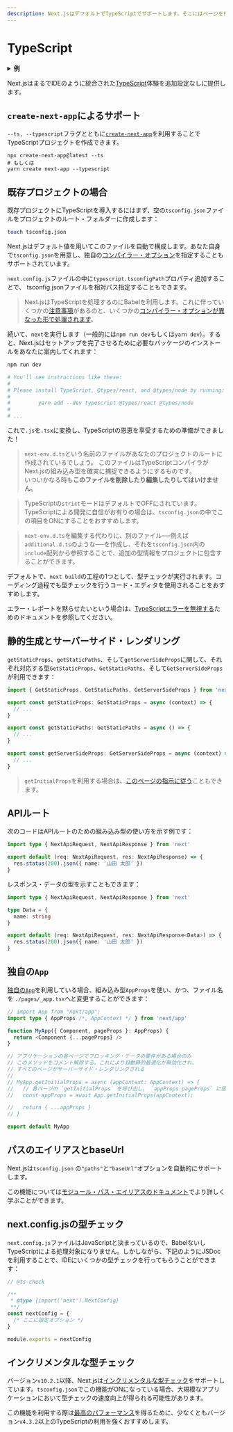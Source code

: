 ```yaml
---
description: Next.jsはデフォルトでTypeScriptでサポートします。そこにはページを作成するための組み込み型やAPIが含まれます。ここではTypeScriptを用いてNext.jsをはじめる方法を学びましょう。
---
```


# TypeScript

<details>
  <summary><b>例</b></summary>
  <ul>
    <li><a href="https://github.com/vercel/next.js/tree/canary/examples/with-typescript">TypeScript</a></li>
  </ul></details>

Next.jsはまるでIDEのように統合された[TypeScript](https://www.typescriptlang.org/)体験を追加設定なしに提供します。

## `create-next-app`によるサポート

`--ts, --typescript`フラグとともに[`create-next-app`](https://nextjs.org/docs/api-reference/create-next-app)を利用することでTypeScriptプロジェクトを作成できます。

```
npx create-next-app@latest --ts
# もしくは
yarn create next-app --typescript
```

## 既存プロジェクトの場合

既存プロジェクトにTypeScriptを導入するにはまず、空の`tsconfig.json`ファイルをプロジェクトのルート・フォルダーに作成します：

```bash
touch tsconfig.json
```

Next.jsはデフォルト値を用いてこのファイルを自動で構成します。あなた自身で`tsconfig.json`を用意し、独自の[コンパイラー・オプション](https://www.typescriptlang.org/docs/handbook/compiler-options.html)を指定することもサポートされています。

`next.config.js`ファイルの中に`typescript.tsconfigPath`プロパティ追加することで、 tsconfig.jsonファイルを相対パス指定することもできます。

> Next.jsはTypeScriptを処理するのにBabelを利用します。これに伴っていくつかの[注意事項](https://babeljs.io/docs/en/babel-plugin-transform-typescript#caveats)があるのと、いくつかの[コンパイラー・オプションが異なった形で処理されます](https://babeljs.io/docs/en/babel-plugin-transform-typescript#typescript-compiler-options)。

続いて、`next`を実行します（一般的には`npm run dev`もしくは`yarn dev`）。すると、Next.jsはセットアップを完了させるために必要なパッケージのインストールをあなたに案内してくれます：

```bash
npm run dev

# You'll see instructions like these:
#
# Please install TypeScript, @types/react, and @types/node by running:
#
#         yarn add --dev typescript @types/react @types/node
#
# ...
```

これで`.js`を`.tsx`に変換し、TypeScriptの恩恵を享受するための準備ができました！

> `next-env.d.ts`という名前のファイルがあなたのプロジェクトのルートに作成されているでしょう。 このファイルはTypeScriptコンパイラがNext.jsの組み込み型を確実に捕捉できるようにするものです。<br>いついかなる時も**このファイルを削除したり編集したりしてはいけません**。

> TypeScriptの`strict`モードはデフォルトでOFFにされています。TypeScriptによる開発に自信がお有りの場合は、`tsconfig.json`の中でこの項目をONにすることをおすすめします。

> `next-env.d.ts`を編集する代わりに、別のファイル──例えば`additional.d.ts`のような──を作成し、それを`tsconfig.json`内の`include`配列から参照することで、追加の型情報をプロジェクトに包含することができます。

デフォルトで、`next build`の工程の1つとして、型チェックが実行されます。コーディング過程でも型チェックを行うコード・エディタを使用されることをおすすめします。

エラー・レポートを黙らせたいという場合は、[TypeScriptエラーを無視する](/docs/api-reference/next.config.js/ignoring-typescript-errors.md)ためのドキュメントを参照してください。

## 静的生成とサーバーサイド・レンダリング

`getStaticProps`、`getStaticPaths`、そして`getServerSideProps`に関して、それぞれ対応する型`GetStaticProps`、`GetStaticPaths`、そして`GetServerSideProps`が利用できます：

```ts
import { GetStaticProps, GetStaticPaths, GetServerSideProps } from 'next'

export const getStaticProps: GetStaticProps = async (context) => {
  // ...
}

export const getStaticPaths: GetStaticPaths = async () => {
  // ...
}

export const getServerSideProps: GetServerSideProps = async (context) => {
  // ...
}
```

> `getInitialProps`を利用する場合は、[このページの指示に従う](/docs/api-reference/data-fetching/getInitialProps.md#typescript)こともできます。

## APIルート

次のコードはAPIルートのための組み込み型の使い方を示す例です：

```ts
import type { NextApiRequest, NextApiResponse } from 'next'

export default (req: NextApiRequest, res: NextApiResponse) => {
  res.status(200).json({ name: '山田 太郎' })
}
```

レスポンス・データの型を示すこともできます：

```ts
import type { NextApiRequest, NextApiResponse } from 'next'

type Data = {
  name: string
}

export default (req: NextApiRequest, res: NextApiResponse<Data>) => {
  res.status(200).json({ name: '山田 太郎' })
}
```

## 独自の`App`

[独自の`App`](/docs/advanced-features/custom-app.md)を利用している場合、組み込み型`AppProps`を使い、かつ、ファイル名を `./pages/_app.tsx`へと変更することができます：

```ts
// import App from "next/app";
import type { AppProps /*, AppContext */ } from 'next/app'

function MyApp({ Component, pageProps }: AppProps) {
  return <Component {...pageProps} />
}

// アプリケーションの各ページでブロッキング・データの要件がある場合のみ
// このメソッドをコメント解除する。これにより自動静的最適化が無効化され、
// すべてのページがサーバーサイド・レンダリングされる
//
// MyApp.getInitialProps = async (appContext: AppContext) => {
//   // 各ページの `getInitialProps` を呼び出し、 `appProps.pageProps` に値を詰め込む
//   const appProps = await App.getInitialProps(appContext);

//   return { ...appProps }
// }

export default MyApp
```

## パスのエイリアスとbaseUrl

Next.jsは`tsconfig.json` の`"paths"`と`"baseUrl"`オプションを自動的にサポートします。

この機能については[モジュール・パス・エイリアスのドキュメント](/docs/advanced-features/module-path-aliases.md)でより詳しく学ぶことができます。

## next.config.jsの型チェック

`next.config.js`ファイルはJavaScriptと決まっているので、BabelないしTypeScriptによる処理対象になりません。しかしながら、下記のようにJSDocを利用することで、IDEにいくつかの型チェックを行ってもらうことができます：

```js
// @ts-check

/**
 * @type {import('next').NextConfig}
 **/
const nextConfig = {
  /* ここに設定オプション */
}

module.exports = nextConfig
```

## インクリメンタルな型チェック

バージョン`v10.2.1`以降、Next.jsは[インクリメンタルな型チェック](https://www.typescriptlang.org/tsconfig#incremental)をサポートしています。`tsconfig.json`でこの機能がONになっている場合、大規模なアプリケーションにおいて型チェックの速度向上が得られる可能性があります。

この機能を利用する際は[最高のパフォーマンス](https://devblogs.microsoft.com/typescript/announcing-typescript-4-3/#lazier-incremental)を得るために、少なくともバージョン`v4.3.2`以上のTypeScriptの利用を強くおすすめします。
